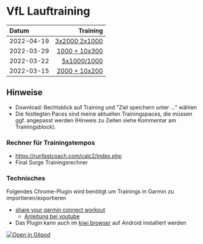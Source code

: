# VfL Lauftraining


|  Datum      |                   Training  |
|:------------|-----------------------------:|
| 2022-04-19  | [3x2000 2x1000](https://raw.githubusercontent.com/joemat/vfl-running/main/trainings/3x2000-2x1000.json) 
| 2022-03-29  | [1000 + 10x300](https://raw.githubusercontent.com/joemat/vfl-running/main/trainings/1000-10x300.json)
| 2022-03-22  | [5x1000/1000](https://raw.githubusercontent.com/joemat/vfl-running/main/trainings/5x1000-1000.json)
| 2022-03-15  | [2000 + 10x200](https://raw.githubusercontent.com/joemat/vfl-running/main/trainings/2000-10x200.json)


## Hinweise 

* Download: Rechtsklick auf Training und "Ziel speichern unter ..." wählen
* Die festlegten Paces sind meine aktuellen Trainingspaces, die müssen ggf. angepasst werden (Hinweis zu Zeiten siehe Kommentar am Trainingsblock).

### Rechner für Trainingstempos

* https://runfastcoach.com/calc2/index.php
* Final Surge Trainingsrechner

### Technisches

Folgendes Chrome-Plugin wird benötigt um Trainings in Garmin zu importieren/exportieren

* [share your garmin connect workout](https://chrome.google.com/webstore/detail/share-your-garmin-connect/kdpolhnlnkengkmfncjdbfdehglepmff?hl=de)
   * [Anleitung bei youtube](https://www.youtube.com/watch?v=WGCTheNxoqo)
* Das Plugin kann auch im  [kiwi browser](https://kiwibrowser.com/) auf Android installiert werden

[![Open in Gitpod](https://gitpod.io/button/open-in-gitpod.svg)](https://gitpod.io/#https://github.com/joemat/vfl-running)
